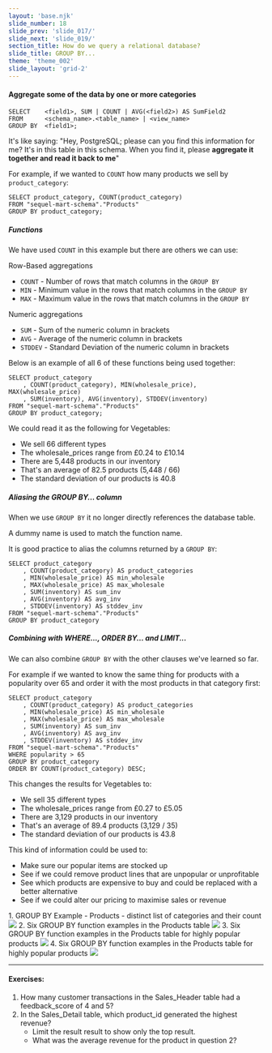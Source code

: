 ```yaml
---
layout: 'base.njk'
slide_number: 18
slide_prev: 'slide_017/'
slide_next: 'slide_019/'
section_title: How do we query a relational database?
slide_title: GROUP BY...
theme: 'theme_002'
slide_layout: 'grid-2'
---
```


<section class="slide__text">

#### Aggregate some of the data by one or more categories

```
SELECT    <field1>, SUM | COUNT | AVG(<field2>) AS SumField2
FROM      <schema_name>.<table_name> | <view_name>
GROUP BY  <field1>;
```

It's like saying: <span> "Hey, PostgreSQL; please can you find this information for me?  It's in this table in this schema.  When you find it, please **aggregate it together and read it back to me**" </span>


For example, if we wanted to `COUNT` how many products we sell by `product_category`:
```
SELECT product_category, COUNT(product_category)
FROM "sequel-mart-schema"."Products"
GROUP BY product_category;
```

##### Functions

We have used `COUNT` in this example but there are others we can use:

Row-Based aggregations
- `COUNT` - <span>Number of rows that match columns in the `GROUP BY`</span>
- `MIN` - <span>Minimum value in the rows that match columns in the `GROUP BY`</span>
- `MAX` - <span>Maximum value in the rows that match columns in the `GROUP BY`</span>

Numeric aggregations
- `SUM` - <span>Sum of the numeric column in brackets</span>
- `AVG` - <span>Average of the numeric column in brackets</span>
- `STDDEV` - <span>Standard Deviation of the numeric column in brackets</span>

Below is an example of all 6 of these functions being used together:
```
SELECT product_category
	, COUNT(product_category), MIN(wholesale_price), MAX(wholesale_price)
	, SUM(inventory), AVG(inventory), STDDEV(inventory)
FROM "sequel-mart-schema"."Products"
GROUP BY product_category;
```

We could read it as the following for Vegetables:
- We sell 66 different types
- The wholesale_prices range from £0.24 to £10.14
- There are 5,448 products in our inventory
- That's an average of 82.5 products (5,448 / 66)
- The standard deviation of our products is 40.8

##### Aliasing the GROUP BY... column
When we use `GROUP BY` it no longer directly references the database table.

A dummy name is used to match the function name.

It is good practice to alias the columns returned by a `GROUP BY`:
```
SELECT product_category
	, COUNT(product_category) AS product_categories
	, MIN(wholesale_price) AS min_wholesale
	, MAX(wholesale_price) AS max_wholesale
	, SUM(inventory) AS sum_inv
	, AVG(inventory) AS avg_inv
	, STDDEV(inventory) AS stddev_inv
FROM "sequel-mart-schema"."Products"
GROUP BY product_category
```

##### Combining with WHERE..., ORDER BY... and LIMIT...
We can also combine `GROUP BY` with the other clauses we've learned so far.

For example if we wanted to know the same thing for products with a popularity over 65 and order it with the most products in that category first:
```
SELECT product_category
	, COUNT(product_category) AS product_categories
	, MIN(wholesale_price) AS min_wholesale
	, MAX(wholesale_price) AS max_wholesale
	, SUM(inventory) AS sum_inv
	, AVG(inventory) AS avg_inv
	, STDDEV(inventory) AS stddev_inv
FROM "sequel-mart-schema"."Products"
WHERE popularity > 65
GROUP BY product_category
ORDER BY COUNT(product_category) DESC;
```

This changes the results for Vegetables to:
- We sell 35 different types
- The wholesale_prices range from £0.27 to £5.05
- There are 3,129 products in our inventory
- That's an average of 89.4 products (3,129 / 35)
- The standard deviation of our products is 43.8

This kind of information could be used to:
- Make sure our popular items are stocked up
- See if we could remove product lines that are unpopular or unprofitable
- See which products are expensive to buy and could be replaced with a better alternative
- See if we could alter our pricing to maximise sales or revenue

</section>

<section class="slide__images">
<caption>1. GROUP BY Example - Products - distinct list of categories and their count</caption>
<img src="{{ '../../images/002_GROUP_BY_Product_Category.png' | url }}" />
<caption>2. Six GROUP BY function examples in the Products table</caption>
<img src="{{ '../../images/002_GROUP_BY_Product_Functions.png' | url }}" />
<caption>3. Six GROUP BY function examples in the Products table for highly popular products</caption>
<img src="{{ '../../images/002_GROUP_BY_Product_Functions_WHERE.png' | url }}" />
<caption>4. Six GROUP BY function examples in the Products table for highly popular products</caption>
<img src="{{ '../../images/002_GROUP_BY_Product_Functions_WHERE_ORDER.png' | url }}" />

</section>

<section class="slide__exercises">

---

#### Exercises:
1. How many customer transactions in the Sales_Header table had a feedback_score of 4 and 5?
2. In the Sales_Detail table, which product_id generated the highest revenue?
    - Limit the result result to show only the top result.
    - What was the average revenue for the product in question 2?

</section>